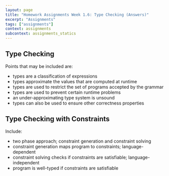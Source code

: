 ```yaml
---
layout: page
title: "Homework Assignments Week 1.6: Type Checking (Answers)"
excerpt: "Assignments"
tags: ["assignments"]
context: assignments
subcontext: assignments_statics
---
```


## Type Checking

Points that may be included are:

- types are a classification of expressions
- types approximate the values that are computed at runtime
- types are used to restrict the set of programs accepted by the grammar
- types are used to prevent certain runtime problems
- an under-approximating type system is unsound
- types can also be used to ensure other correctness properties

## Type Checking with Constraints

Include:

- two phase approach; constraint generation and constraint solving
- constraint generation maps program to constraints; language-dependent
- constraint solving checks if constraints are satisfiable; language-independent
- program is well-typed if constraints are satisfiable
